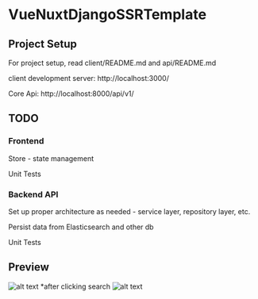 # VueNuxtDjangoSSRTemplate

## Project Setup
For project setup, read client/README.md and api/README.md

client development server: http://localhost:3000/

Core Api: http://localhost:8000/api/v1/

## TODO
### Frontend
Store - state management

Unit Tests
### Backend API
Set up proper architecture as needed - service layer, repository layer, etc. 

Persist data from Elasticsearch and other db

Unit Tests
## Preview
![alt text](./preview1.PNG)
*after clicking search
![alt text](./preview2.PNG)
